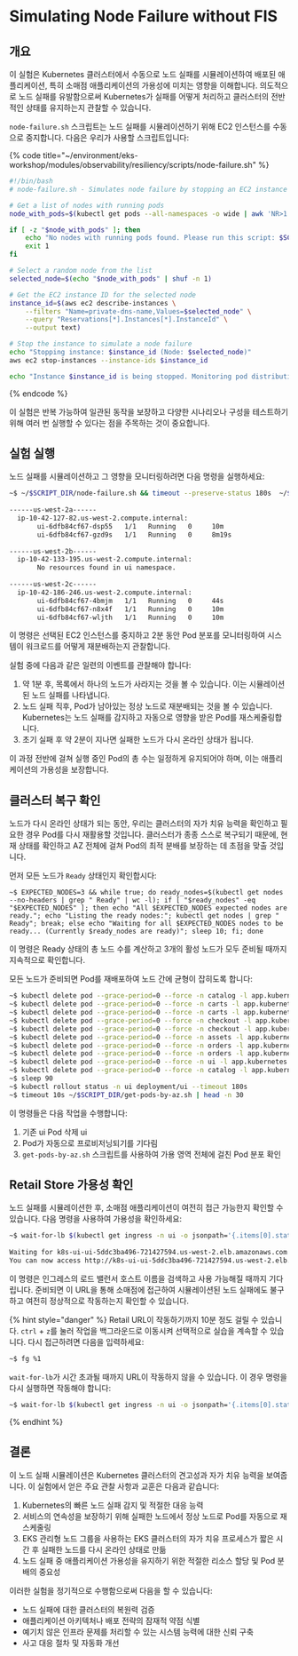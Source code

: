 # Simulating Node Failure without FIS

## 개요&#x20;

이 실험은 Kubernetes 클러스터에서 수동으로 노드 실패를 시뮬레이션하여 배포된 애플리케이션, 특히 소매점 애플리케이션의 가용성에 미치는 영향을 이해합니다. 의도적으로 노드 실패를 유발함으로써 Kubernetes가 실패를 어떻게 처리하고 클러스터의 전반적인 상태를 유지하는지 관찰할 수 있습니다.

`node-failure.sh` 스크립트는 노드 실패를 시뮬레이션하기 위해 EC2 인스턴스를 수동으로 중지합니다. 다음은 우리가 사용할 스크립트입니다:

{% code title="~/environment/eks-workshop/modules/observability/resiliency/scripts/node-failure.sh" %}
```bash
#!/bin/bash
# node-failure.sh - Simulates node failure by stopping an EC2 instance with running pods

# Get a list of nodes with running pods
node_with_pods=$(kubectl get pods --all-namespaces -o wide | awk 'NR>1 {print $8}' | sort | uniq)

if [ -z "$node_with_pods" ]; then
    echo "No nodes with running pods found. Please run this script: $SCRIPT_DIR/verify-cluster.sh"
    exit 1
fi

# Select a random node from the list
selected_node=$(echo "$node_with_pods" | shuf -n 1)

# Get the EC2 instance ID for the selected node
instance_id=$(aws ec2 describe-instances \
    --filters "Name=private-dns-name,Values=$selected_node" \
    --query "Reservations[*].Instances[*].InstanceId" \
    --output text)

# Stop the instance to simulate a node failure
echo "Stopping instance: $instance_id (Node: $selected_node)"
aws ec2 stop-instances --instance-ids $instance_id

echo "Instance $instance_id is being stopped. Monitoring pod distribution..."

```
{% endcode %}

이 실험은 반복 가능하여 일관된 동작을 보장하고 다양한 시나리오나 구성을 테스트하기 위해 여러 번 실행할 수 있다는 점을 주목하는 것이 중요합니다.

## 실험 실행&#x20;

노드 실패를 시뮬레이션하고 그 영향을 모니터링하려면 다음 명령을 실행하세요:

```bash
~$ ~/$SCRIPT_DIR/node-failure.sh && timeout --preserve-status 180s  ~/$SCRIPT_DIR/get-pods-by-az.sh
 
------us-west-2a------
  ip-10-42-127-82.us-west-2.compute.internal:
       ui-6dfb84cf67-dsp55   1/1   Running   0     10m
       ui-6dfb84cf67-gzd9s   1/1   Running   0     8m19s
 
------us-west-2b------
  ip-10-42-133-195.us-west-2.compute.internal:
       No resources found in ui namespace.
 
------us-west-2c------
  ip-10-42-186-246.us-west-2.compute.internal:
       ui-6dfb84cf67-4bmjm   1/1   Running   0     44s
       ui-6dfb84cf67-n8x4f   1/1   Running   0     10m
       ui-6dfb84cf67-wljth   1/1   Running   0     10m
```

이 명령은 선택된 EC2 인스턴스를 중지하고 2분 동안 Pod 분포를 모니터링하여 시스템이 워크로드를 어떻게 재분배하는지 관찰합니다.

실험 중에 다음과 같은 일련의 이벤트를 관찰해야 합니다:

1. 약 1분 후, 목록에서 하나의 노드가 사라지는 것을 볼 수 있습니다. 이는 시뮬레이션된 노드 실패를 나타냅니다.&#x20;
2. 노드 실패 직후, Pod가 남아있는 정상 노드로 재분배되는 것을 볼 수 있습니다. Kubernetes는 노드 실패를 감지하고 자동으로 영향을 받은 Pod를 재스케줄링합니다.&#x20;
3. 초기 실패 후 약 2분이 지나면 실패한 노드가 다시 온라인 상태가 됩니다.&#x20;

이 과정 전반에 걸쳐 실행 중인 Pod의 총 수는 일정하게 유지되어야 하며, 이는 애플리케이션의 가용성을 보장합니다.

## 클러스터 복구 확인&#x20;

노드가 다시 온라인 상태가 되는 동안, 우리는 클러스터의 자가 치유 능력을 확인하고 필요한 경우 Pod를 다시 재활용할 것입니다. 클러스터가 종종 스스로 복구되기 때문에, 현재 상태를 확인하고 AZ 전체에 걸쳐 Pod의 최적 분배를 보장하는 데 초점을 맞출 것입니다.

먼저 모든 노드가 `Ready` 상태인지 확인합시다:

```
~$ EXPECTED_NODES=3 && while true; do ready_nodes=$(kubectl get nodes --no-headers | grep " Ready" | wc -l); if [ "$ready_nodes" -eq "$EXPECTED_NODES" ]; then echo "All $EXPECTED_NODES expected nodes are ready."; echo "Listing the ready nodes:"; kubectl get nodes | grep " Ready"; break; else echo "Waiting for all $EXPECTED_NODES nodes to be ready... (Currently $ready_nodes are ready)"; sleep 10; fi; done
```

이 명령은 Ready 상태의 총 노드 수를 계산하고 3개의 활성 노드가 모두 준비될 때까지 지속적으로 확인합니다.

모든 노드가 준비되면 Pod를 재배포하여 노드 간에 균형이 잡히도록 합니다:

```bash
~$ kubectl delete pod --grace-period=0 --force -n catalog -l app.kubernetes.io/component=mysql
~$ kubectl delete pod --grace-period=0 --force -n carts -l app.kubernetes.io/component=service
~$ kubectl delete pod --grace-period=0 --force -n carts -l app.kubernetes.io/component=dynamodb
~$ kubectl delete pod --grace-period=0 --force -n checkout -l app.kubernetes.io/component=service
~$ kubectl delete pod --grace-period=0 --force -n checkout -l app.kubernetes.io/component=redis
~$ kubectl delete pod --grace-period=0 --force -n assets -l app.kubernetes.io/component=service
~$ kubectl delete pod --grace-period=0 --force -n orders -l app.kubernetes.io/component=service
~$ kubectl delete pod --grace-period=0 --force -n orders -l app.kubernetes.io/component=mysql
~$ kubectl delete pod --grace-period=0 --force -n ui -l app.kubernetes.io/component=service
~$ kubectl delete pod --grace-period=0 --force -n catalog -l app.kubernetes.io/component=service
~$ sleep 90
~$ kubectl rollout status -n ui deployment/ui --timeout 180s
~$ timeout 10s ~/$SCRIPT_DIR/get-pods-by-az.sh | head -n 30
```

이 명령들은 다음 작업을 수행합니다:

1. 기존 ui Pod 삭제 ui&#x20;
2. Pod가 자동으로 프로비저닝되기를 기다림&#x20;
3. `get-pods-by-az.sh` 스크립트를 사용하여 가용 영역 전체에 걸친 Pod 분포 확인&#x20;



## Retail Store 가용성 확인&#x20;

노드 실패를 시뮬레이션한 후, 소매점 애플리케이션이 여전히 접근 가능한지 확인할 수 있습니다. 다음 명령을 사용하여 가용성을 확인하세요:

```bash
~$ wait-for-lb $(kubectl get ingress -n ui -o jsonpath='{.items[0].status.loadBalancer.ingress[0].hostname}')
 
Waiting for k8s-ui-ui-5ddc3ba496-721427594.us-west-2.elb.amazonaws.com...
You can now access http://k8s-ui-ui-5ddc3ba496-721427594.us-west-2.elb.amazonaws.com
```

이 명령은 인그레스의 로드 밸런서 호스트 이름을 검색하고 사용 가능해질 때까지 기다립니다. 준비되면 이 URL을 통해 소매점에 접근하여 시뮬레이션된 노드 실패에도 불구하고 여전히 정상적으로 작동하는지 확인할 수 있습니다.

{% hint style="danger" %}
Retail URL이 작동하기까지 10분 정도 걸릴 수 있습니다. `ctrl` + `z`를 눌러 작업을 백그라운드로 이동시켜 선택적으로 실습을 계속할 수 있습니다. 다시 접근하려면 다음을 입력하세요:

```bash
~$ fg %1 
```

`wait-for-lb`가 시간 초과될 때까지 URL이 작동하지 않을 수 있습니다. 이 경우 명령을 다시 실행하면 작동해야 합니다:

```bash
~$ wait-for-lb $(kubectl get ingress -n ui -o jsonpath='{.items[0].status.loadBalancer.ingress[0].hostname}')
```
{% endhint %}

## 결론&#x20;

이 노드 실패 시뮬레이션은 Kubernetes 클러스터의 견고성과 자가 치유 능력을 보여줍니다. 이 실험에서 얻은 주요 관찰 사항과 교훈은 다음과 같습니다:

1. Kubernetes의 빠른 노드 실패 감지 및 적절한 대응 능력&#x20;
2. 서비스의 연속성을 보장하기 위해 실패한 노드에서 정상 노드로 Pod를 자동으로 재스케줄링&#x20;
3. EKS 관리형 노드 그룹을 사용하는 EKS 클러스터의 자가 치유 프로세스가 짧은 시간 후 실패한 노드를 다시 온라인 상태로 만듦&#x20;
4. 노드 실패 중 애플리케이션 가용성을 유지하기 위한 적절한 리소스 할당 및 Pod 분배의 중요성&#x20;

이러한 실험을 정기적으로 수행함으로써 다음을 할 수 있습니다:

* 노드 실패에 대한 클러스터의 복원력 검증&#x20;
* 애플리케이션 아키텍처나 배포 전략의 잠재적 약점 식별&#x20;
* 예기치 않은 인프라 문제를 처리할 수 있는 시스템 능력에 대한 신뢰 구축&#x20;
* 사고 대응 절차 및 자동화 개선

